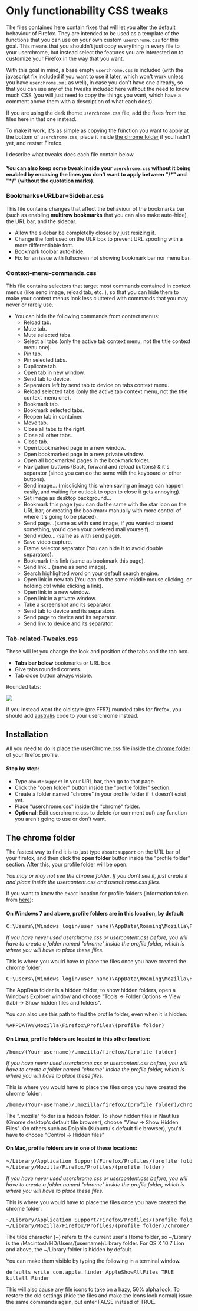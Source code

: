 <h1>Only functionability CSS tweaks</h1>

<p>The files contained here contain fixes that will let you alter the default behaviour of Firefox. They are intended to be used as a template of the functions that you can use on your own custom <code>userchrome.css</code> for this goal. This means that you shouldn't just copy everything in every file to your userchrome, but instead select the features you are interested on to customize your Firefox in the way that you want.</p> 

<p>With this goal in mind, a base empty <code>userchrome.css</code> is included (with the javascript fix included if you want to use it later, which won't work unless you have <code>userchrome.xml</code> as well), in case you don't have one already, so that you can use any of the tweaks included here without the need to know much CSS (you will just need to copy the things you want, which have a comment above them with a description of what each does).</p>

<p>If you are using the dark theme <code>userchrome.css</code> file, add the fixes from the files here in that one instead.</p>

<p>To make it work, it's as simple as copying the function you want to apply at the bottom of <code>userchrome.css</code>, place it inside <a href="https://github.com/Izheil/Quantum-Nox-Firefox-Dark-Full-Theme/tree/master/CSS%20tweaks#the-chrome-folder">the chrome folder</a> if you hadn't yet, and restart Firefox.</p>
<p>I describe what tweaks does each file contain below.</p>

<h4>You can also keep some tweak inside your <code>userchrome.css</code> without it being enabled by encasing the lines you don't want to apply between "/*" and "*/" (without the quotation marks).</h4>

<h3>Bookmarks+URLbar+Sidebar.css</h3>

<p>This file contains changes that affect the behaviour of the bookmarks bar (such as enabling <b>multirow bookmarks</b> that you can also make auto-hide), the URL bar, and the sidebar.</p>

<ul>
  <li>Allow the sidebar be completelly closed by just resizing it.</li>
  <li>Change the font used on the ULR box to prevent URL spoofing with a more differentiable font.</li>
  <li>Bookmark toolbar auto-hide.</li>
  <li>Fix for an issue with fullscreen not showing bookmark bar nor menu bar.</li>
</ul>

<h3>Context-menu-commands.css</h3>

<p>This file contains selectors that target most commands contained in context menus (like send image, reload tab, etc..), so that you can hide them to make your context menus look less cluttered with commands that you may never or rarely use.</p>

<ul>
  <li>You can hide the following commands from context menus:
  	<ul>
  	  <li>Reload tab.</li>
      <li>Mute tab.</li>
      <li>Mute selected tabs.</li>
      <li>Select all tabs (only the active tab context menu, not the title context menu one).</li>
  	  <li>Pin tab.</li>
      <li>Pin selected tabs.</li>
  	  <li>Duplicate tab.</li>
  	  <li>Open tab in new window.</li>
      <li>Send tab to device.</li>
      <li>Separators left by send tab to device on tabs context menu.</li>
  	  <li>Reload selected tabs (only the active tab context menu, not the title context menu one).</li>
      <li>Bookmark tab.</li>
  	  <li>Bookmark selected tabs.</li>
      <li>Reopen tab in container.</li>
      <li>Move tab.</li>
  	  <li>Close all tabs to the right.</li>
  	  <li>Close all other tabs.</li>
  	  <li>Close tab.</li>
      <li>Open bookmarked page in a new window.</li>
      <li>Open bookmarked page in a new private window.</li>
      <li>Open all bookmarked pages in the bookmark folder.</li>
  	  <li>Navigation buttons (Back, forward and reload buttons) & it's separator (since you can do the same with the keyboard or other buttons).</li>
  	  <li>Send image... (misclicking this when saving an image can happen easily, and waiting for outlook to open to close it gets annoying).</li>
  	  <li>Set image as desktop background...</li>
  	  <li>Bookmark this page (you can do the same with the star icon on the URL bar, or creating the bookmark manually with more control of where it's going to be placed).</li>
  	  <li>Send page...(same as with send image, if you wanted to send something, you'd open your prefered mail yourself).</li>
      <li>Send video... (same as with send page).</li>
      <li>Save video capture.</li>
      <li>Frame selector separator (You can hide it to avoid double separators).</li>
  	  <li>Bookmark this link (same as bookmark this page).</li>
  	  <li>Send link... (same as send image).</li>
      <li>Search highlighted word on your default search engine.</li>
  	  <li>Open link in new tab (You can do the same middle mouse clicking, or holding ctrl while clicking a link).</li>
  	  <li>Open link in a new window.</li>
  	  <li>Open link in a private window.</li>
  	  <li>Take a screenshot and its separator.</li>
  	  <li>Send tab to device and its separators.</li>
  	  <li>Send page to device and its separator.</li>
  	  <li>Send link to device and its separator.</li>
  	</ul></li>
</ul>

<h3>Tab-related-Tweaks.css</h3>

<p>These will let you change the look and position of the tabs and the tab box.</p>

<ul>
  <li><b>Tabs bar below</b> bookmarks or URL box.</li>
  <li>Give tabs rounded corners.</li>
  <li>Tab close button always visible.</li>
</ul>

<p>Rounded tabs:</p>
  <img src="https://i.imgur.com/qoG4Iiy.png">

<p>If you instead want the old style (pre FF57) rounded tabs for firefox, you should add <a href="https://github.com/wilfredwee/photon-australis">australis</a> code to your userchrome instead.</p>

<h2>Installation</h2>

<p>All you need to do is place the userChrome.css file inside <a href="https://github.com/Izheil/Quantum-Nox-Firefox-Dark-Full-Theme/tree/master/CSS%20tweaks#the-chrome-folder">the chrome folder</a> of your firefox profile.</p>

<h4>Step by step:</h4>
<ul>
  <li>Type <code>about:support</code> in your URL bar, then go to that page.</li>
  <li>Click the "open folder" button inside the "profile folder" section.</li>
  <li>Create a folder named "chrome" in your profile folder if it doesn't exist yet.</li>
  <li>Place "userchrome.css" inside the "chrome" folder.</li>
  <li><b>Optional</b>: Edit userchrome.css to delete (or comment out) any function you aren't going to use or don't want.</li>
</ul>

<h2>The chrome folder</h2>

<p>The fastest way to find it is to just type <code>about:support</code> on the URL bar of your firefox, and then click the <b>open folder</b> button inside the "profile folder" section. After this, your profile folder will be open.</p>

<p><i>You may or may not see the chrome folder. If you don't see it, just create it and place inside the usercontent.css and userchrome.css files.</i></p>

<p>If you want to know the exact location for profile folders (information taken from <a href="http://kb.mozillazine.org/Profile_folder_-_Firefox">here</a>):</p>

<h4>On Windows 7 and above, profile folders are in this location, by default:</h4>

<pre>C:\Users\(Windows login/user name)\AppData\Roaming\Mozilla\Firefox\Profiles\(profile folder)</pre>

<p><i>If you have never used userchrome.css or usercontent.css before, you will have to create a folder named "chrome" inside the profile folder, which is where you will have to place these files.</i></p>

<p>This is where you would have to place the files once you have created the chrome folder:</p>

<pre>C:\Users\(Windows login/user name)\AppData\Roaming\Mozilla\Firefox\Profiles\(profile folder)\chrome\</pre>
  
<p>The AppData folder is a hidden folder; to show hidden folders, open a Windows Explorer window and choose "Tools → Folder Options → View (tab) → Show hidden files and folders".</p>

<p>You can also use this path to find the profile folder, even when it is hidden:</p>

<pre>%APPDATA%\Mozilla\Firefox\Profiles\(profile folder)</pre>

<h4>On Linux, profile folders are located in this other location:</h4>

<pre>/home/(Your-username)/.mozilla/firefox/(profile folder)</pre>

<p><i>If you have never used userchrome.css or usercontent.css before, you will have to create a folder named "chrome" inside the profile folder, which is where you will have to place these files.</i></p>

<p>This is where you would have to place the files once you have created the chrome folder:</p>

<pre>/home/(Your-username)/.mozilla/firefox/(profile folder)/chrome/</pre>

<p>The ".mozilla" folder is a hidden folder. To show hidden files in Nautilus (Gnome desktop's default file browser), choose "View -> Show Hidden Files". On others such as Dolphin (Kubuntu's default file browser), you'd have to choose "Control -> Hidden files"</p>

<h4>On Mac, profile folders are in one of these locations:</h4>

<pre>~/Library/Application Support/Firefox/Profiles/(profile folder)
~/Library/Mozilla/Firefox/Profiles/(profile folder)</pre>

<p><i>If you have never used userchrome.css or usercontent.css before, you will have to create a folder named "chrome" inside the profile folder, which is where you will have to place these files.</i></p>

<p>This is where you would have to place the files once you have created the chrome folder:</p>

<pre>~/Library/Application Support/Firefox/Profiles/(profile folder)/chrome
~/Library/Mozilla/Firefox/Profiles/(profile folder)/chrome/</pre>

<p>The tilde character (~) refers to the current user's Home folder, so ~/Library is the /Macintosh HD/Users/(username)/Library folder. For OS X 10.7 Lion and above, the ~/Library folder is hidden by default.</p>

<p>You can make them visible by typing the following in a terminal window.</p>
<pre>defaults write com.apple.finder AppleShowAllFiles TRUE
killall Finder</pre>
<p>This will also cause any file icons to take on a hazy, 50% alpha look. To restore the old settings (hide the files and make the icons look normal) issue the same commands again, but enter FALSE instead of TRUE.<p>
